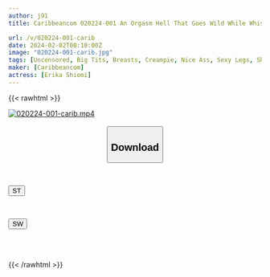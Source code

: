 ```yaml
---
author: j91
title: Caribbeancom 020224-001 An Orgasm Hell That Goes Wild While Whispering Secret Words While Looking At The Camera Erika Shiomi

url: /v/020224-001-carib
date: 2024-02-02T00:10:00Z
image: "020224-001-carib.jpg"
tags: [Uncensored, Big Tits, Breasts, Creampie, Nice Ass, Sexy Legs, Shaved, Slender, Slut, Squirting, Titty Fuck]
maker: [Caribbeancom]
actress: [Erika Shiomi]
---
```



{{< rawhtml >}}

<div class="video" data-videoid="vgO19aVdY6I4XYk">
    <a href="javascript:;">
        <img src="/v/020224-001-carib/020224-001-carib.jpg" width="WIDTH" height="HEIGHT" alt="020224-001-carib.mp4" loading="lazy">
    </a>
</div>

<script type="text/javascript" src="https://j91.asia/asset/on-demand-st.js"></script>

<br>
  <link rel="stylesheet" href="https://j91.asia/asset/bs5.css">
  
  <center>
  <button class="btn btn-primary" type="button" data-bs-toggle="collapse" data-bs-target=".multi-collapse" aria-expanded="false" aria-controls="multiCollapseExample1 multiCollapseExample2"><h2>Download</h2></button></center>
</p>
<div class="row">
  <div class="col">
    <div class="collapse multi-collapse" id="multiCollapseExample1">
      <div class="card card-body">
	      	      <br>
<div class="buttons">  
<p><a href="https://streamtape.to/v/vgO19aVdY6I4XYk" target="_blank"><button class="btn-hover color-3"><i class="fa fa-download"></i> ST</button></a></p></div>
    </div>
  </div>
</div>
  <div class="col">
    <div class="collapse multi-collapse" id="multiCollapseExample2">
      <div class="card card-body">
	      <br>
<div class="buttons">
<p><a href="https://flaswish.com/zmdhel9wzsg0" target="_blank"><button class="btn-hover color-2"><i class="fa fa-download"></i> SW</button></a></p></div>
<br><br>
      </div>
    </div>
  </div>
</div>

{{< /rawhtml >}}